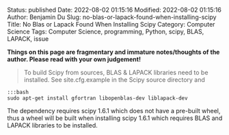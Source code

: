 Status: published
Date: 2022-08-02 01:15:16
Modified: 2022-08-02 01:15:16
Author: Benjamin Du
Slug: no-blas-or-lapack-found-when-installing-scipy
Title: No Blas or Lapack Found When Installing Scipy
Category: Computer Science
Tags: Computer Science, programming, Python, scipy, BLAS, LAPACK, issue

**Things on this page are fragmentary and immature notes/thoughts of the author. Please read with your own judgement!**

> To build Scipy from sources, BLAS & LAPACK libraries need to be installed.
> See site.cfg.example in the Scipy source directory and

    :::bash
    sudo apt-get install gfortran libopenblas-dev liblapack-dev

The dependency requires scipy 1.6.1 which does not have a pre-built wheel,
thus a wheel will be built when installing scipy 1.6.1
which requires BLAS and LAPACK libraries to be installed.

